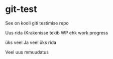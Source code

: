 # git-test
See on kooli giti testimise repo

Uus rida (Krakenisse tekib WP ehk work progress

üks veel
Ja veel üks rida

Veel uus mmuudatus